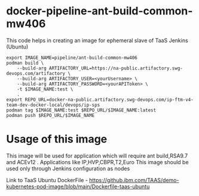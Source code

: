 # docker-pipeline-ant-build-common-mw406

This code helps in creating an image for ephemeral slave of TaaS Jenkins (Ubuntu) 

```shell
export IMAGE_NAME=pipeline/ant-build-common-mw406
podman build \
    --build-arg ARTIFACTORY_URL=https://na-public.artifactory.swg-devops.com/artifactory \
    --build-arg ARTIFACTORY_USER=<yourUsername> \
    --build-arg ARTIFACTORY_PASSWORD=<yourAPIToken> \
    -t $IMAGE_NAME:test \
    .
export REPO_URL=docker-na-public.artifactory.swg-devops.com/ip-ftm-v4-team-dev-docker-local/devops/ip-sps
podman tag $IMAGE_NAME:test $REPO_URL/$IMAGE_NAME:latest
podman push $REPO_URL/$IMAGE_NAME
``` 

# Usage of this image

This image will be used for application which will require ant build,RSA9.7 and ACEv12 .
Applications like IP,HVP,CBPR,T2,Euro
This image should be used only through Jenkins configuration as nodes

Link to TaaS Ubuntu DockerFile - https://github.ibm.com/TAAS/demo-kubernetes-pod-image/blob/main/Dockerfile-taas-ubuntu
